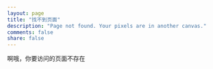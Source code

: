 ```yaml
---
layout: page
title: "找不到页面"
description: "Page not found. Your pixels are in another canvas."
comments: false
share: false
---  
```


啊哦，你要访问的页面不存在
